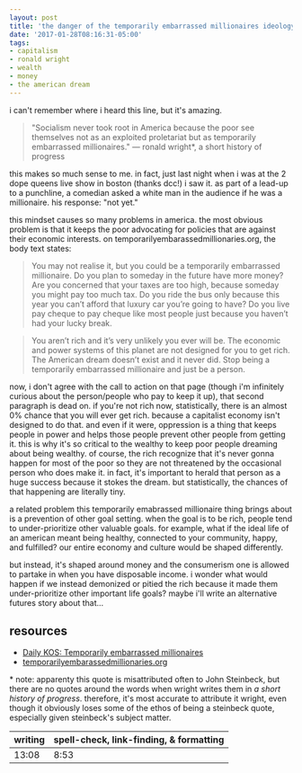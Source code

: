 ```yaml
---
layout: post
title: 'the danger of the temporarily embarrassed millionaires ideology'
date: '2017-01-28T08:16:31-05:00'
tags:
- capitalism
- ronald wright
- wealth
- money
- the american dream
---
```


i can't remember where i heard this line, but it's amazing. 

> "Socialism never took root in America because the poor see themselves not as an exploited proletariat but as temporarily embarrassed millionaires." — ronald wright*, a short history of progress

this makes so much sense to me. in fact, just last night when i was at the 2 dope queens live show in boston (thanks dcc!) i saw it. as part of a lead-up to a punchline, a comedian asked a white man in the audience if he was a millionaire. his response: "not yet."

this mindset causes so many problems in america. the most obvious problem is that it keeps the poor advocating for policies that are against their economic interests. on temporarilyembarassedmillionaries.org, the body text states:

> You may not realise it, but you could be a temporarily embarrassed millionaire. Do you plan to someday in the future have more money? Are you concerned that your taxes are too high, because someday you might pay too much tax. Do you ride the bus only because this year you can’t afford that luxury car you’re going to have? Do you live pay cheque to pay cheque like most people just because you haven’t had your lucky break.

> You aren’t rich and it’s very unlikely you ever will be. The economic and power systems of this planet are not designed for you to get rich. The American dream doesn’t exist and it never did. Stop being a temporarily embarrassed millionaire and just be a person.

now, i don't agree with the call to action on that page (though i'm infinitely curious about the person/people who pay to keep it up), that second paragraph is dead on. if you're not rich now, statistically, there is an almost 0% chance that you will ever get rich. because a capitalist economy isn't designed to do that. and even if it were, oppression is a thing that keeps people in power and helps those people prevent other people from getting it. this is why it's so critical to the wealthy to keep poor people dreaming about being wealthy. of course, the rich recognize that it's never gonna happen for most of the poor so they are not threatened by the occasional person who does make it. in fact, it's important to herald that person as a huge success because it stokes the dream. but statistically, the chances of that happening are literally tiny. 

a related problem this temporarily emabrassed millionaire thing brings about is a prevention of other goal setting. when the goal is to be rich, people tend to under-prioritize other valuable goals. for example, what if the ideal life of an american meant being healthy, connected to your community, happy, and fulfilled? our entire economy and culture would be shaped differently. 

but instead, it's shaped around money and the consumerism one is allowed to partake in when you have disposable income. i wonder what would happen if we instead demonized or pitied the rich because it made them under-prioritize other important life goals? maybe i'll write an alternative futures story about that...

## resources

* [Daily KOS: Temporarily embarrassed millionaires](http://www.dailykos.com/story/2015/7/5/1398182/-Temporarily-embarrassed-millionaires)
* [temporarilyembarassedmillionaries.org](http://www.temporarilyembarrassedmillionaires.org/)

&#42; note: apparenty this quote is misattributed often to John Steinbeck, but there are no quotes around the words when wright writes them in *a short history of progress*. therefore, it's most accurate to attribute it wright, even though it obviously loses some of the ethos of being a steinbeck quote, especially given steinbeck's subject matter. 

<table>
	<thead>
		<tr>
			<th>writing</th>
			<th>spell-check, link-finding, & formatting</th>
		</tr>
	</thead>
	<tbody>
		<tr>
			<td>13:08</td>
			<td>8:53</td>
		</tr>
	</tbody>
</table>